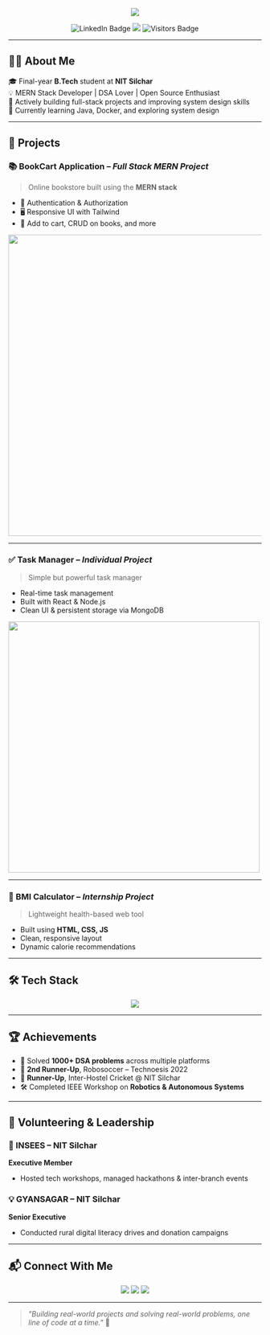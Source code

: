 <!-- Banner -->
<p align="center">
  <img src="https://readme-typing-svg.herokuapp.com/?lines=Hi,+I'm+Hritik+Baranwal!;Full+Stack+Developer;MERN+Stack+Enthusiast;Problem+Solver&center=true&width=500&height=45">
</p>

<p align="center">
  <img src="https://img.shields.io/badge/LinkedIn-blue?style=flat&logo=linkedin&logoColor=white" alt="LinkedIn Badge"/>
  <img src="https://img.shields.io/github/followers/hritik06?label=Follow&style=social" />
  <img src="https://visitor-badge.laobi.icu/badge?page_id=hritik06" alt="Visitors Badge"/>
</p>

---

## 👨‍💻 About Me

🎓 Final-year **B.Tech** student at **NIT Silchar**  
💡 MERN Stack Developer | DSA Lover | Open Source Enthusiast  
🔭 Actively building full-stack projects and improving system design skills  
🌱 Currently learning Java, Docker, and exploring system design  

---

## 🚀 Projects

### 📚 BookCart Application – *Full Stack MERN Project*
> Online bookstore built using the **MERN stack**  
- 🔐 Authentication & Authorization  
- 🖥 Responsive UI with Tailwind  
- 🛒 Add to cart, CRUD on books, and more  
<img src="https://user-images.githubusercontent.com/74038190/212379178-284a34f7-5c17-4edc-91d2-9d9b0c5393fd.gif" width="600"/>

---

### ✅ Task Manager – *Individual Project*
> Simple but powerful task manager  
- Real-time task management  
- Built with React & Node.js  
- Clean UI & persistent storage via MongoDB  
<img src="https://miro.medium.com/v2/resize:fit:640/format:webp/1*N_iQeQoduiNFtnhzbsA0HQ.gif" width="500"/>

---

### 🧮 BMI Calculator – *Internship Project*
> Lightweight health-based web tool  
- Built using **HTML, CSS, JS**  
- Clean, responsive layout  
- Dynamic calorie recommendations

---

## 🛠 Tech Stack

<p align="center">
  <img src="https://skillicons.dev/icons?i=react,nodejs,express,mongodb,html,css,js,tailwind,git,github,c,cpp,java" />
</p>

---

## 🏆 Achievements

- 🧠 Solved **1000+ DSA problems** across multiple platforms  
- 🤖 **2nd Runner-Up**, Robosoccer – Technoesis 2022  
- 🏏 **Runner-Up**, Inter-Hostel Cricket @ NIT Silchar  
- 🛠 Completed IEEE Workshop on **Robotics & Autonomous Systems**

---

## 🔰 Volunteering & Leadership

### 📡 INSEES – NIT Silchar  
**Executive Member**  
- Hosted tech workshops, managed hackathons & inter-branch events  

### 💡 GYANSAGAR – NIT Silchar  
**Senior Executive**  
- Conducted rural digital literacy drives and donation campaigns  

---

## 📬 Connect With Me

<p align="center">
  <a href="mailto:baranwalhritik@gmail.com"><img src="https://img.shields.io/badge/Email-D14836?style=for-the-badge&logo=gmail&logoColor=white"></a>
  <a href="https://www.linkedin.com/in/hritik-baranwal-b65729237/"><img src="https://img.shields.io/badge/LinkedIn-blue?style=for-the-badge&logo=linkedin&logoColor=white"></a>
  <a href="https://github.com/hritik06"><img src="https://img.shields.io/badge/GitHub-100000?style=for-the-badge&logo=github&logoColor=white"></a>
</p>

---

> _"Building real-world projects and solving real-world problems, one line of code at a time."_ 🚀
